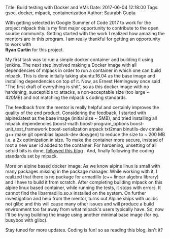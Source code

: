 Title: Build testing with Docker and VMs
Date: 2017-06-04 12:18:00
Tags: gsoc, docker, mlpack, containerization
Author: Saurabh Gupta

With getting selected in Google Summer of Code 2017 to work for the project mlpack
this is my first major opportunity to contribute to the open source community. 
Getting started with the work I realized how amazing the mentors are in 
this program. I am really thankful for getting an opportunity to work with  
**Ryan Curtin** for this project.

My first task was to run a simple docker container and building it using 
jenkins. The next step involved making a Docker image with all dependencies of
mlpack in order to run a container in which one can build mlpack. This is done
initially taking ubuntu:16.04 as the base image and installing dependencies on 
top of it. Now, as Ernest Hemingway once said "The first draft of everything 
is shit", so as this docker image with no hardening, susceptible to attacks, a 
non-acceptable size (too large ~ 420MB) and not matching the mlpack's coding 
standards. 

The feedback from the mentor is really helpful and certainly improves the 
quality of the end product. Considering the feedback, I started with 
alpine:latest as the base image (initial size ~ 5MB), and tried installing all
mlpack dependencies (boost-math boost-program_options boost-unit_test_framework
boost-serialization arpack txt2man binutils-dev cmake g++ make git openblas 
lapack-dev doxygen) to reduce the size to ~ 200 MB i.e. a 2x optimization in size.
To make the container more secure, instead of root a new user id added to the
container. For hardening, unsetting of all setuid bits is done, [followed this
blog](https://blog.tutum.co/2015/02/03/hardening-containers-disable-suid-programs/)
. And, finally following the coding standards set by mlpack. 

More on alpine based docker image: As we know alpine linux is small with many
packages missing in the package manager. While working with it, I realized that
there is no package for armadillo (c++ linear algebra library) and I have to
build it from scratch. 
After completing building mlpack on this alpine linux based container, while 
running the tests, it stops with errors. It cannot find the libarmadillo.so.x
installed on the system. On further investigation and help from the mentor, 
turns out Alpine ships with uclibc not glibc and this will cause many other issues
and will produce a build environment too far away from what mlpack's users 
typically have. So, now I'll be trying building the image using another minimal 
base image (for eg. busybox with glibc).

Stay tuned for more updates. Coding is fun! so as reading this blog, isn't it? 

